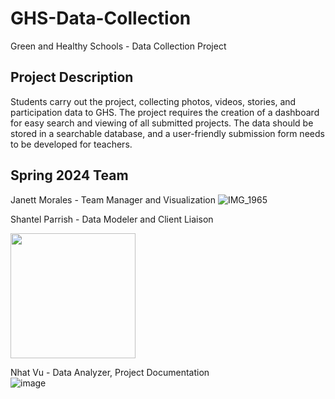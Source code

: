 # GHS-Data-Collection
Green and Healthy Schools - Data Collection Project

## Project Description 
Students carry out the project, collecting photos, videos, stories, and participation data to GHS. The project requires the creation of a dashboard for easy search and viewing of all submitted projects. The data should be stored in a searchable database, and a user-friendly submission form needs to be developed for teachers.
## Spring 2024 Team 

Janett Morales - Team Manager and Visualization
![IMG_1965](https://github.com/GGC-DSA/GHS-Data-Collection/assets/134309613/df8849f2-4daa-432e-98aa-1ffab5f76e6b)
 
Shantel Parrish - Data Modeler and Client Liaison

<img src="https://i.imgur.com/Jnxglzh.png" width="200"/>

Nhat Vu - Data Analyzer, Project Documentation  
![image](https://github.com/GGC-DSA/GHS-Data-Collection/assets/111990496/ea8d32a1-7151-4b64-9ad5-7bc8f0018f67)






